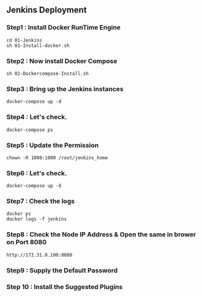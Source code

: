 ## Jenkins Deployment 

### Step1 : Install Docker RunTime Engine

```
cd 01-Jenkins
sh 01-Install-docker.sh
``` 



### Step2 : Now install Docker Compose  
```
sh 02-Dockercompose-Install.sh
```

### Step3 : Bring up the Jenkins instances 
```
docker-compose up -d
```

### Step4 : Let's check.
```
docker-compose ps 
```

### Step5 : Update the Permission
```
chown -R 1000:1000 /root/jenkins_home
```


### Step6 : Let's check.
```
docker-compose up -d  
```

### Step7 : Check the logs 
```
docker ps 
docker logs -f jenkins 
```

### Step8 : Check the Node IP Address & Open the same in brower on Port 8080
```
http://172.31.0.100:8080
```

### Step9 : Supply the Default Password 

### Step 10 : Install the Suggested Plugins
